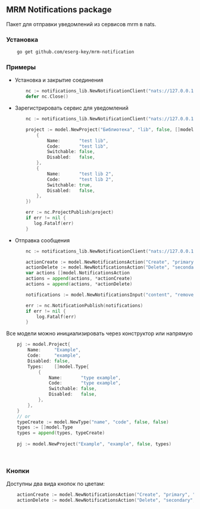 ## MRM Notifications package

Пакет для отправки уведомлений из сервисов mrm в nats. <br/>

### Установка

```sh
    go get github.com/eserg-key/mrm-notification
```

### Примеры

- Установка и закрытие соединения
    ```go
        nc := notifications_lib.NewNotificationClient("nats://127.0.0.1:4222")
        defer nc.Close()   
    ```
- Зарегистрировать сервис для уведомлений
    ```go
        nc := notifications_lib.NewNotificationClient("nats://127.0.0.1:4222")
  
        project := model.NewProject("Библиотека", "lib", false, []model.Type{
            {
                Name:       "test lib",
                Code:       "test lib",
                Switchable: false,
                Disabled:   false,
            },
            {
                Name:       "test lib 2",
                Code:       "test lib 2",
                Switchable: true,
                Disabled:   false,
            },
        })
  
        err := nc.ProjectPublish(project)
        if err != nil {
           log.Fatalf(err)
        }
    ```
- Отправка сообщения
    ```go
        nc := notifications_lib.NewNotificationClient("nats://127.0.0.1:4222")

        actionCreate := model.NewNotificationsAction("Create", "primary", "#")
        actionDelete := model.NewNotificationsAction("Delete", "secondary", "#")
        var actions []model.NotificationsAction
        actions = append(actions, *actionCreate)
        actions = append(actions, *actionDelete)

        notifications := model.NewNotificationsInput("content", "remove_collection", []string{"111"}, "test lib", "test lib from other service", time.Now(), actions)

        err := nc.NotificationPublish(notifications)
        if err != nil {
            log.Fatalf(err)
        }
    ```
  
Все модели можно инициализировать через конструктор или напрямую
```go
    pj := model.Project{
        Name:     "Example",
        Code:     "example",
        Disabled: false,
        Types:    []model.Type{
            {
                Name:       "type example",
                Code:       "type example",
                Switchable: false,
                Disabled:   false,
            },
        },
    }
    // or
    typeCreate := model.NewType("name", "code", false, false)
    types := []model.Type
    types = append(types, typeCreate)
	
    pj := model.NewProject("Example", "example", false, types)
```
<br/>

### Кнопки

Доступны два вида кнопок по цветам:
```go
    actionCreate := model.NewNotificationsAction("Create", "primary", "#")
    actionDelete := model.NewNotificationsAction("Delete", "secondary", "#")
```

